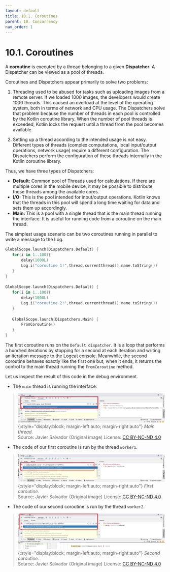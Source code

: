 ```yaml
---
layout: default
title: 10.1. Coroutines
parent: 10. Concurrency
nav_order: 1
---
```


# 10.1. Coroutines 

A **coroutine** is executed by a thread belonging to a given **Dispatcher**. A Dispatcher can be viewed as a pool of threads.

Coroutines and Dispatchers appear primarily to solve two problems:

1. Threading used to be abused for tasks such as uploading images from a remote server. If we loaded 1000 images, the developers would create 1000 threads. This caused an overload at the level of the operating system, both in terms of network and CPU usage. The Dispatchers solve that problem because the number of threads in each pool is controlled by the Kotlin coroutine library.
When the number of pool threads is exceeded, Kotlin locks the request until a thread from the pool becomes available.

2. Setting up a thread according to the intended usage is not easy. Different types of threads (complex computations, local input/output operations, network usage) require a different configuration. The Dispatchers perform the configuration of these threads internally in the Kotlin coroutine library.



Thus, we have three types of Dispatchers:
- **Default:** Common pool of Threads used for calculations. If there are multiple cores in the mobile device, it may be possible to distribute these threads among the available cores.
- **I/O:** This is the pool intended for input/output operations. Kotlin knows that the threads in this pool will spend a long time waiting for data and sets them up accordingly.
- **Main:** This is a pool with a single thread that is the main thread running the interface. It is useful for running code from a coroutine on the main thread.


The simplest usage scenario can be two coroutines running in parallel to write a message to the Log.

```kotlin
GlobalScope.launch(Dispatchers.Default) {
   for(i in 1..100){
       delay(1000L)
       Log.i("coroutine 1!",thread.currentthread().name.toString())
   }
}

GlobalScope.launch(Dispatchers.Default) {
   for(i in 1..100){
       delay(1000L)
       Log.i("coroutine 2!",thread.currentthread().name.toString())
   }

   GlobalScope.launch(Dispatchers.Main) {
       FromCoroutine()
   }
}
```

The first coroutine runs on the `Default dispatcher`. It is a loop that performs a hundred iterations by stopping for a second at each iteration and writing an iteration message to the Logcat console. Meanwhile, the second coroutine behaves exactly like the first one but, when it ends, it returns the control to the main thread running the `FromCoroutine` method.

Let us inspect the result of this code in the debug environment.

- The `main` thread is running the interface.

> ![Main thread](/images/10/thread-main.jpg){:style="display:block; margin-left:auto; margin-right:auto"}
> *Main thread.*  
> Source: Javier Salvador (Original image) License: [CC BY-NC-ND 4.0](https://creativecommons.org/licenses/by-nc-nd/4.0/)

- The code of our first coroutine is run by the thread `worker1`.

> ![First coroutine](/images/10/thread1.jpg){:style="display:block; margin-left:auto; margin-right:auto"}
> *First coroutine.*  
> Source: Javier Salvador (Original image) License: [CC BY-NC-ND 4.0](https://creativecommons.org/licenses/by-nc-nd/4.0/)

- The code of our second coroutine is run by the thread `worker2`.

> ![Second coroutine](/images/10/thread2.jpg){:style="display:block; margin-left:auto; margin-right:auto"}
> *Second coroutine.*  
> Source: Javier Salvador (Original image) License: [CC BY-NC-ND 4.0](https://creativecommons.org/licenses/by-nc-nd/4.0/)

